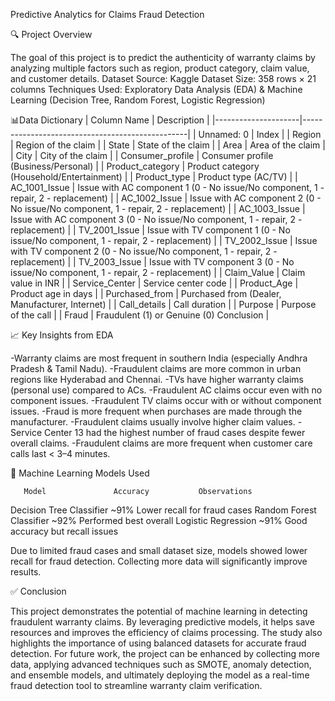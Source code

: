 Predictive Analytics for Claims Fraud Detection

🔍 Project Overview

The goal of this project is to predict the authenticity of warranty claims by analyzing multiple factors such as region, product category, claim value, and customer details.
Dataset Source: Kaggle
Dataset Size: 358 rows × 21 columns
Techniques Used: Exploratory Data Analysis (EDA) & Machine Learning (Decision Tree, Random Forest, Logistic Regression)

📊Data Dictionary
| Column Name         | Description                                     |
|---------------------|-------------------------------------------------|
| Unnamed: 0          | Index                                           |
| Region              | Region of the claim                             |
| State               | State of the claim                              |
| Area                | Area of the claim                               |
| City                | City of the claim                               |
| Consumer_profile    | Consumer profile (Business/Personal)            |
| Product_category    | Product category (Household/Entertainment)      |
| Product_type        | Product type (AC/TV)                            |
| AC_1001_Issue       | Issue with AC component 1 (0 - No issue/No component, 1 - repair, 2 - replacement) |
| AC_1002_Issue       | Issue with AC component 2 (0 - No issue/No component, 1 - repair, 2 - replacement) |
| AC_1003_Issue       | Issue with AC component 3 (0 - No issue/No component, 1 - repair, 2 - replacement) |
| TV_2001_Issue       | Issue with TV component 1 (0 - No issue/No component, 1 - repair, 2 - replacement) |
| TV_2002_Issue       | Issue with TV component 2 (0 - No issue/No component, 1 - repair, 2 - replacement) |
| TV_2003_Issue       | Issue with TV component 3 (0 - No issue/No component, 1 - repair, 2 - replacement) |
| Claim_Value         | Claim value in INR                              |
| Service_Center      | Service center code                             |
| Product_Age         | Product age in days                             |
| Purchased_from      | Purchased from (Dealer, Manufacturer, Internet) |
| Call_details        | Call duration                                   |
| Purpose             | Purpose of the call                             |
| Fraud               | Fraudulent (1) or Genuine (0) Conclusion       |

📈 Key Insights from EDA

-Warranty claims are most frequent in southern India (especially Andhra Pradesh & Tamil Nadu).
-Fraudulent claims are more common in urban regions like Hyderabad and Chennai.
-TVs have higher warranty claims (personal use) compared to ACs.
-Fraudulent AC claims occur even with no component issues.
-Fraudulent TV claims occur with or without component issues.
-Fraud is more frequent when purchases are made through the manufacturer.
-Fraudulent claims usually involve higher claim values.
-Service Center 13 had the highest number of fraud cases despite fewer overall claims.
-Fraudulent claims are more frequent when customer care calls last < 3–4 minutes.

🤖 Machine Learning Models Used

       Model	           Accuracy	          Observations
Decision Tree Classifier	~91%	    Lower recall for fraud cases
Random Forest Classifier	~92%	    Performed best overall
Logistic Regression	        ~91%	    Good accuracy but recall issues

Due to limited fraud cases and small dataset size, models showed lower recall for fraud detection. Collecting more data will significantly improve results.

✅ Conclusion

This project demonstrates the potential of machine learning in detecting fraudulent warranty claims. By leveraging predictive models, it helps save resources and improves the efficiency of claims processing. The study also highlights the importance of using balanced datasets for accurate fraud detection. For future work, the project can be enhanced by collecting more data, applying advanced techniques such as SMOTE, anomaly detection, and ensemble models, and ultimately deploying the model as a real-time fraud detection tool to streamline warranty claim verification.
